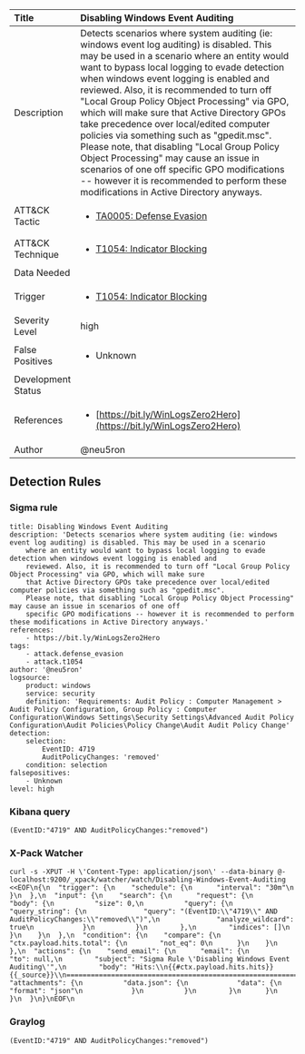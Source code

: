 | Title                | Disabling Windows Event Auditing                                                                                                                                                 |
|:---------------------|:------------------------------------------------------------------------------------------------------------------------------------------------------------|
| Description          | Detects scenarios where system auditing (ie: windows event log auditing) is disabled. This may be used in a scenario where an entity would want to bypass local logging to evade detection when windows event logging is enabled and reviewed. Also, it is recommended to turn off "Local Group Policy Object Processing" via GPO, which will make sure that Active Directory GPOs take precedence over local/edited computer policies via something such as "gpedit.msc". Please note, that disabling "Local Group Policy Object Processing" may cause an issue in scenarios of one off specific GPO modifications -- however it is recommended to perform these modifications in Active Directory anyways.                                                                                                                                           |
| ATT&amp;CK Tactic    | <ul><li>[TA0005: Defense Evasion](https://attack.mitre.org/tactics/TA0005)</li></ul>  |
| ATT&amp;CK Technique | <ul><li>[T1054: Indicator Blocking](https://attack.mitre.org/techniques/T1054)</li></ul>                             |
| Data Needed          | <ul></ul>                                                         |
| Trigger              | <ul><li>[T1054: Indicator Blocking](../Triggers/T1054.md)</li></ul>  |
| Severity Level       | high                                                                                                                                                 |
| False Positives      | <ul><li>Unknown</li></ul>                                                                  |
| Development Status   |                                                                                                                                                 |
| References           | <ul><li>[https://bit.ly/WinLogsZero2Hero](https://bit.ly/WinLogsZero2Hero)</li></ul>                                                          |
| Author               | @neu5ron                                                                                                                                                |


## Detection Rules

### Sigma rule

```
title: Disabling Windows Event Auditing
description: 'Detects scenarios where system auditing (ie: windows event log auditing) is disabled. This may be used in a scenario
    where an entity would want to bypass local logging to evade detection when windows event logging is enabled and
    reviewed. Also, it is recommended to turn off "Local Group Policy Object Processing" via GPO, which will make sure
    that Active Directory GPOs take precedence over local/edited computer policies via something such as "gpedit.msc".
    Please note, that disabling "Local Group Policy Object Processing" may cause an issue in scenarios of one off
    specific GPO modifications -- however it is recommended to perform these modifications in Active Directory anyways.'
references:
    - https://bit.ly/WinLogsZero2Hero
tags:
    - attack.defense_evasion
    - attack.t1054
author: '@neu5ron'
logsource:
    product: windows
    service: security
    definition: 'Requirements: Audit Policy : Computer Management > Audit Policy Configuration, Group Policy : Computer Configuration\Windows Settings\Security Settings\Advanced Audit Policy Configuration\Audit Policies\Policy Change\Audit Audit Policy Change'
detection:
    selection:
        EventID: 4719
        AuditPolicyChanges: 'removed'
    condition: selection
falsepositives: 
    - Unknown
level: high

```





### Kibana query

```
(EventID:"4719" AND AuditPolicyChanges:"removed")
```





### X-Pack Watcher

```
curl -s -XPUT -H \'Content-Type: application/json\' --data-binary @- localhost:9200/_xpack/watcher/watch/Disabling-Windows-Event-Auditing <<EOF\n{\n  "trigger": {\n    "schedule": {\n      "interval": "30m"\n    }\n  },\n  "input": {\n    "search": {\n      "request": {\n        "body": {\n          "size": 0,\n          "query": {\n            "query_string": {\n              "query": "(EventID:\\"4719\\" AND AuditPolicyChanges:\\"removed\\")",\n              "analyze_wildcard": true\n            }\n          }\n        },\n        "indices": []\n      }\n    }\n  },\n  "condition": {\n    "compare": {\n      "ctx.payload.hits.total": {\n        "not_eq": 0\n      }\n    }\n  },\n  "actions": {\n    "send_email": {\n      "email": {\n        "to": null,\n        "subject": "Sigma Rule \'Disabling Windows Event Auditing\'",\n        "body": "Hits:\\n{{#ctx.payload.hits.hits}}{{_source}}\\n================================================================================\\n{{/ctx.payload.hits.hits}}",\n        "attachments": {\n          "data.json": {\n            "data": {\n              "format": "json"\n            }\n          }\n        }\n      }\n    }\n  }\n}\nEOF\n
```





### Graylog

```
(EventID:"4719" AND AuditPolicyChanges:"removed")
```

